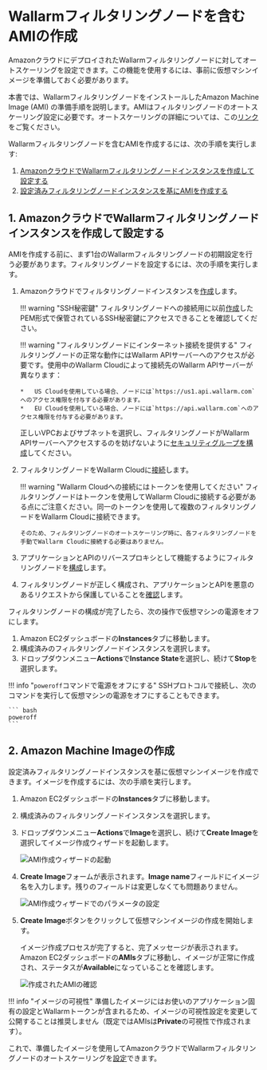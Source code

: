[link-docs-aws-autoscaling]:        autoscaling-group-guide.md
[link-docs-aws-node-setup]:         ../../../installation/cloud-platforms/aws/ami.md
[link-ssh-keys-guide]:              ../../../installation/cloud-platforms/aws/ami.md#1-create-a-pair-of-ssh-keys-in-aws
[link-security-group-guide]:        ../../../installation/cloud-platforms/aws/ami.md#2-create-a-security-group
[link-cloud-connect-guide]:         ../../../installation/cloud-platforms/aws/ami.md#6-connect-the-instance-to-the-wallarm-cloud
[link-docs-reverse-proxy-setup]:    ../../../installation/cloud-platforms/aws/ami.md#7-configure-sending-traffic-to-the-wallarm-instance
[link-docs-check-operation]:        ../../../admin-en/uat-checklist-en.md#node-registers-attacks

[img-launch-ami-wizard]:        ../../../images/installation-ami/auto-scaling/common/create-image/launch-ami-wizard.png 
[img-config-ami-wizard]:        ../../../images/installation-ami/auto-scaling/common/create-image/config-ami-wizard.png  
[img-explore-created-ami]:      ../../../images/installation-ami/auto-scaling/common/create-image/explore-ami.png

[anchor-node]:  #1-creating-and-configuring-the-wallarm-filtering-node-instance-in-the-amazon-cloud
[anchor-ami]:   #2-creating-an-amazon-machine-image

#   Wallarmフィルタリングノードを含むAMIの作成

AmazonクラウドにデプロイされたWallarmフィルタリングノードに対してオートスケーリングを設定できます。この機能を使用するには、事前に仮想マシンイメージを準備しておく必要があります。

本書では、WallarmフィルタリングノードをインストールしたAmazon Machine Image (AMI) の準備手順を説明します。AMIはフィルタリングノードのオートスケーリング設定に必要です。オートスケーリングの詳細については、この[リンク][link-docs-aws-autoscaling]をご覧ください。

Wallarmフィルタリングノードを含むAMIを作成するには、次の手順を実行します:

1.  [AmazonクラウドでWallarmフィルタリングノードインスタンスを作成して設定する][anchor-node]
2.  [設定済みフィルタリングノードインスタンスを基にAMIを作成する][anchor-ami]


##  1.  AmazonクラウドでWallarmフィルタリングノードインスタンスを作成して設定する

AMIを作成する前に、まず1台のWallarmフィルタリングノードの初期設定を行う必要があります。フィルタリングノードを設定するには、次の手順を実行します。

1.  Amazonクラウドでフィルタリングノードインスタンスを[作成][link-docs-aws-node-setup]します。
    
    !!! warning "SSH秘密鍵"
        フィルタリングノードへの接続用に以前[作成][link-ssh-keys-guide]したPEM形式で保管されているSSH秘密鍵にアクセスできることを確認してください。

    !!! warning "フィルタリングノードにインターネット接続を提供する"
        フィルタリングノードの正常な動作にはWallarm APIサーバーへのアクセスが必要です。使用中のWallarm Cloudによって接続先のWallarm APIサーバーが異なります：
        
        *   US Cloudを使用している場合、ノードには`https://us1.api.wallarm.com`へのアクセス権限を付与する必要があります。
        *   EU Cloudを使用している場合、ノードには`https://api.wallarm.com`へのアクセス権限を付与する必要があります。
        
    正しいVPCおよびサブネットを選択し、フィルタリングノードがWallarm APIサーバーへアクセスするのを妨げないように[セキュリティグループを構成][link-security-group-guide]してください。

2.  フィルタリングノードをWallarm Cloudに[接続][link-cloud-connect-guide]します。

    !!! warning "Wallarm Cloudへの接続にはトークンを使用してください"
        フィルタリングノードはトークンを使用してWallarm Cloudに接続する必要がある点にご注意ください。同一のトークンを使用して複数のフィルタリングノードをWallarm Cloudに接続できます。 
        
        そのため、フィルタリングノードのオートスケーリング時に、各フィルタリングノードを手動でWallarm Cloudに接続する必要はありません。

3.  アプリケーションとAPIのリバースプロキシとして機能するようにフィルタリングノードを[構成][link-docs-reverse-proxy-setup]します。

4.  フィルタリングノードが正しく構成され、アプリケーションとAPIを悪意のあるリクエストから保護していることを[確認][link-docs-check-operation]します。

フィルタリングノードの構成が完了したら、次の操作で仮想マシンの電源をオフにします。

1.  Amazon EC2ダッシュボードの**Instances**タブに移動します。
2.  構成済みのフィルタリングノードインスタンスを選択します。
3.  ドロップダウンメニュー**Actions**で**Instance State**を選択し、続けて**Stop**を選択します。

!!! info "`poweroff`コマンドで電源をオフにする"
    SSHプロトコルで接続し、次のコマンドを実行して仮想マシンの電源をオフにすることもできます。
    
    ``` bash
    poweroff
    ```

##  2.  Amazon Machine Imageの作成

設定済みフィルタリングノードインスタンスを基に仮想マシンイメージを作成できます。イメージを作成するには、次の手順を実行します。

1.  Amazon EC2ダッシュボードの**Instances**タブに移動します。
2.  構成済みのフィルタリングノードインスタンスを選択します。
3.  ドロップダウンメニュー**Actions**で**Image**を選択し、続けて**Create Image**を選択してイメージ作成ウィザードを起動します。

    ![AMI作成ウィザードの起動][img-launch-ami-wizard]
    
4.  **Create Image**フォームが表示されます。**Image name**フィールドにイメージ名を入力します。残りのフィールドは変更しなくても問題ありません。

    ![AMI作成ウィザードでのパラメータの設定][img-config-ami-wizard]
    
5.  **Create Image**ボタンをクリックして仮想マシンイメージの作成を開始します。
    
    イメージ作成プロセスが完了すると、完了メッセージが表示されます。Amazon EC2ダッシュボードの**AMIs**タブに移動し、イメージが正常に作成され、ステータスが**Available**になっていることを確認します。
    
    ![作成されたAMIの確認][img-explore-created-ami]

!!! info "イメージの可視性"
    準備したイメージにはお使いのアプリケーション固有の設定とWallarmトークンが含まれるため、イメージの可視性設定を変更して公開することは推奨しません（既定ではAMIsは**Private**の可視性で作成されます）。

これで、準備したイメージを使用してAmazonクラウドでWallarmフィルタリングノードのオートスケーリングを[設定][link-docs-aws-autoscaling]できます。
